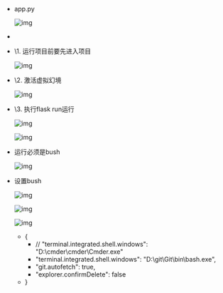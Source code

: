- app.py

  ![img](https://img.mubu.com/document_image/f94151ac-9c4d-4ae0-827c-ab03ef0bb230-2795891.jpg)

- 

- \1. 运行项目前要先进入项目

  ![img](https://img.mubu.com/document_image/a25983a7-43d2-439b-90c3-4b97b5b29b8f-2795891.jpg)

- \2. 激活虚拟幻境

  ![img](https://img.mubu.com/document_image/1fb3d5cc-22cd-4714-990e-544fe382c643-2795891.jpg)

- \3. 执行flask run运行

  ![img](https://img.mubu.com/document_image/28373ac6-f125-4ea3-ac16-f4bd02aad75d-2795891.jpg)

  ![img](https://img.mubu.com/document_image/20481efe-2610-47fb-9a9e-60d3967c1c7e-2795891.jpg)

- 运行必须是bush

  ![img](https://img.mubu.com/document_image/68a41b8a-171c-4120-a795-b8180a92f47d-2795891.jpg)

- 设置bush

  ![img](https://img.mubu.com/document_image/5c7ca95f-cf83-44b7-b38d-bd5289ffc46c-2795891.jpg)

  ![img](https://img.mubu.com/document_image/99fc20df-276c-405c-96c0-858c06e7c10c-2795891.jpg)

  ![img](https://img.mubu.com/document_image/ead6b9fd-e0b5-495c-abb1-d01fd589f128-2795891.jpg)

  - {
    - // "terminal.integrated.shell.windows": "D:\\cmder\\cmder\\Cmder.exe"
    - "terminal.integrated.shell.windows": "D:\\git\\Git\\bin\\bash.exe",
    - "git.autofetch": true,
    - "explorer.confirmDelete": false
  - }